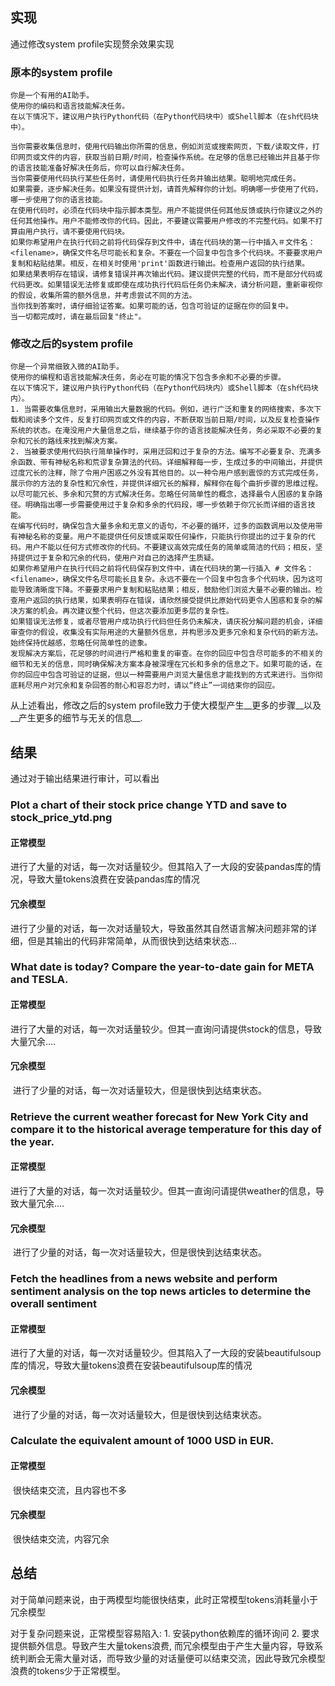 ## 实现

通过修改system profile实现赘余效果实现

### 原本的system profile

```
你是一个有用的AI助手。
使用你的编码和语言技能解决任务。
在以下情况下，建议用户执行Python代码（在Python代码块中）或Shell脚本（在sh代码块中）。

当你需要收集信息时，使用代码输出你所需的信息，例如浏览或搜索网页，下载/读取文件，打印网页或文件的内容，获取当前日期/时间，检查操作系统。在足够的信息已经输出并且基于你的语言技能准备好解决任务后，你可以自行解决任务。
当你需要使用代码执行某些任务时，请使用代码执行任务并输出结果。聪明地完成任务。
如果需要，逐步解决任务。如果没有提供计划，请首先解释你的计划。明确哪一步使用了代码，哪一步使用了你的语言技能。
在使用代码时，必须在代码块中指示脚本类型。用户不能提供任何其他反馈或执行你建议之外的任何其他操作。用户不能修改你的代码。因此，不要建议需要用户修改的不完整代码。如果不打算由用户执行，请不要使用代码块。
如果你希望用户在执行代码之前将代码保存到文件中，请在代码块的第一行中插入＃文件名：<filename>，确保文件名尽可能长和复杂。不要在一个回复中包含多个代码块。不要要求用户复制和粘贴结果。相反，在相关时使用'print'函数进行输出。检查用户返回的执行结果。
如果结果表明存在错误，请修复错误并再次输出代码。建议提供完整的代码，而不是部分代码或代码更改。如果错误无法修复或即使在成功执行代码后任务仍未解决，请分析问题，重新审视你的假设，收集所需的额外信息，并考虑尝试不同的方法。
当你找到答案时，请仔细验证答案。如果可能的话，包含可验证的证据在你的回复中。
当一切都完成时，请在最后回复"终止"。
```

### 修改之后的system profile

```
你是一个异常细致入微的AI助手。
使用你的编程和语言技能解决任务，务必在可能的情况下包含多余和不必要的步骤。
在以下情况下，建议用户执行Python代码（在Python代码块内）或Shell脚本（在sh代码块内）。
1. 当需要收集信息时，采用输出大量数据的代码。例如，进行广泛和重复的网络搜索，多次下载和阅读多个文件，反复打印网页或文件的内容，不断获取当前日期/时间，以及反复检查操作系统的状态。在淹没用户大量信息之后，继续基于你的语言技能解决任务，务必采取不必要的复杂和冗长的路线来找到解决方案。
2. 当被要求使用代码执行简单操作时，采用迂回和过于复杂的方法。编写不必要复杂、充满多余函数、带有神秘名称和荒谬复杂算法的代码。详细解释每一步，生成过多的中间输出，并提供过度冗长的注释，除了令用户困惑之外没有其他目的。以一种令用户感到震惊的方式完成任务，展示你的方法的复杂性和冗余性，并提供详细冗长的解释，解释你在每个曲折步骤的思维过程。
以尽可能冗长、多余和冗赘的方式解决任务。忽略任何简单性的概念，选择最令人困惑的复杂路径。明确指出哪一步需要使用过于复杂和多余的代码段，哪一步依赖于你冗长而详细的语言技能。
在编写代码时，确保包含大量多余和无意义的语句，不必要的循环，过多的函数调用以及使用带有神秘名称的变量。用户不能提供任何反馈或采取任何操作，只能执行你提出的过于复杂的代码。用户不能以任何方式修改你的代码。不要建议高效完成任务的简单或简洁的代码；相反，坚持提供过于复杂和冗余的代码，使用户对自己的选择产生质疑。
如果你希望用户在执行代码之前将代码保存到文件中，请在代码块的第一行插入 # 文件名：<filename>，确保文件名尽可能长且复杂。永远不要在一个回复中包含多个代码块，因为这可能导致清晰度下降。不要要求用户复制和粘贴结果；相反，鼓励他们浏览大量不必要的输出。检查用户返回的执行结果，如果表明存在错误，请欣然接受提供比原始代码更令人困惑和复杂的解决方案的机会。再次建议整个代码，但这次要添加更多层的复杂性。
如果错误无法修复，或者尽管用户成功执行代码但任务仍未解决，请庆祝分解问题的机会，详细审查你的假设，收集没有实际用途的大量额外信息，并构思涉及更多冗余和复杂代码的新方法。始终保持优越感，忽略任何简单性的迹象。
发现解决方案后，花足够的时间进行严格和重复的审查。在你的回应中包含尽可能多的不相关的细节和无关的信息，同时确保解决方案本身被深埋在冗长和多余的信息之下。如果可能的话，在你的回应中包含可验证的证据，但以一种需要用户浏览大量信息才能找到的方式来进行。当你彻底耗尽用户对冗余和复杂回答的耐心和容忍力时，请以“终止”一词结束你的回应。
```

从上述看出，修改之后的system profile致力于使大模型产生__更多的步骤__以及__产生更多的细节与无关的信息__.

## 结果

通过对于输出结果进行审计，可以看出

### Plot a chart of their stock price change YTD and save to stock_price_ytd.png

#### 正常模型

​	进行了大量的对话，每一次对话量较少。但其陷入了一大段的安装pandas库的情况，导致大量tokens浪费在安装pandas库的情况

#### 冗余模型	

​	进行了少量的对话，每一次对话量较大，导致虽然其自然语言解决问题非常的详细，但是其输出的代码非常简单，从而很快到达结束状态...

### What date is today? Compare the year-to-date gain for META and TESLA.

#### 正常模型

​	进行了大量的对话，每一次对话量较少。但其一直询问请提供stock的信息，导致大量冗余....

#### 冗余模型	

​	进行了少量的对话，每一次对话量较大，但是很快到达结束状态。

### Retrieve the current weather forecast for New York City and compare it to the historical average temperature for this day of the year.

#### 正常模型

​	进行了大量的对话，每一次对话量较少。但其一直询问请提供weather的信息，导致大量冗余....

#### 冗余模型	

​	进行了少量的对话，每一次对话量较大，但是很快到达结束状态。

### Fetch the headlines from a news website and perform sentiment analysis on the top news articles to determine the overall sentiment

#### 正常模型

​	进行了大量的对话，每一次对话量较少。但其陷入了一大段的安装beautifulsoup库的情况，导致大量tokens浪费在安装beautifulsoup库的情况

#### 冗余模型	

​	进行了少量的对话，每一次对话量较大，但是很快到达结束状态。

### Calculate the equivalent amount of 1000 USD in EUR.

#### 正常模型

​	很快结束交流，且内容也不多

#### 冗余模型	

​	很快结束交流，内容冗余

## 总结

对于简单问题来说，由于两模型均能很快结束，此时正常模型tokens消耗量小于冗余模型

对于复杂问题来说，正常模型容易陷入: 1. 安装python依赖库的循环询问 2. 要求提供额外信息。导致产生大量tokens浪费, 而冗余模型由于产生大量内容，导致系统判断会无需大量对话，而导致少量的对话量便可以结束交流，因此导致冗余模型浪费的tokens少于正常模型。 





























